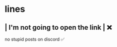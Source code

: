 # lines

| I'm not going to open the link  | :x:
------------------------------------------------------------------------------------------------------------------------------
no stupid posts on discord :white_check_mark:
